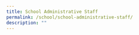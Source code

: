 ```yaml
---
title: School Administrative Staff
permalink: /school/school-administrative-staff/
description: ""
---
```

